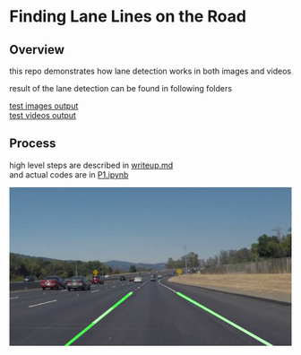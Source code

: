 # **Finding Lane Lines on the Road** 
[image1]: ./test_images_output/solidWhiteCurve.jpg "line"

Overview
---
this repo demonstrates how lane detection works in both images and videos  

result of the lane detection can be found in following folders

[test images output](./test_images_output/)  
[test videos output](./test_videos_output/)


Process
---
high level steps are described in [writeup.md](writeup.md)   
and actual codes are in [P1.ipynb](P1.ipynb)

![alt text][image1]
